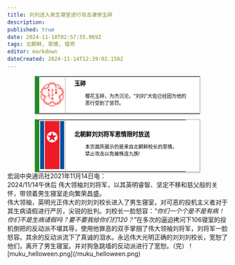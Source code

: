```yaml
---
title: 刘刘进入男生寝室进行攻击凄惨玉碎
description: 
published: true
date: 2024-11-18T02:57:55.069Z
tags: 北朝鲜, 恩情, 猎奇
editor: markdown
dateCreated: 2024-11-14T12:39:02.150Z
---
```


<style>
  /* 默认浅色模式样式 */
  .custom-table {
    font-size: 95%;
    width: 75%;
    margin: 0 auto -2px auto;
    box-shadow: 0 1px 2px 0 rgba(0,0,0,.14), 0 1px 5px 0 rgba(0,0,0,.12), 0 2px 1px -2px rgba(0,0,0,.2);
    border: 1px #AAA solid;
    border-left: 10px solid #228b22;
    border-collapse: collapse;
    background-color: white;
    color: black;
  }

  /* 深色模式样式 */
  @media (prefers-color-scheme: dark) {
    .custom-table {
      background-color: black;
      color: white;
      border-left: 10px solid #1E90FF;
    }
  }
</style>

<table class="custom-table">
  <tr>
    <td style="width: 55px; padding: 2px; text-align: center; border-right:1px solid #AAA;">
      <img src="/玉碎.png" alt="玉碎.png" />
    </td>
    <td style="padding: 5px 20px;">
      <b>玉碎</b>
      <div style="font-size: smaller; margin: 2px 0px 2px 25px;">
        <p>樱花玉碎，为杰沉沦。“刘刘”大佐已经因为他的恶行受到了惩罚。</p>
      </div>
    </td>
  </tr>
</table>
<style>
  /* 默认浅色模式样式 */
  .custom-table {
    font-size: 95%;
    width: 75%;
    margin: 0 auto -2px auto;
    box-shadow: 0 1px 2px 0 rgba(0,0,0,.14), 0 1px 5px 0 rgba(0,0,0,.12), 0 2px 1px -2px rgba(0,0,0,.2);
    border: 1px #AAA solid;
    border-left: 10px solid #228b22;
    border-collapse: collapse;
    background-color: white;
    color: black;
  }

  /* 深色模式样式 */
  @media (prefers-color-scheme: dark) {
    .custom-table {
      background-color: black;
      color: white;
      border-left: 10px solid #1E90FF;
    }
  }
</style>

<table class="custom-table">
  <tr>
    <td style="width: 55px; padding: 2px; text-align: center; border-right:1px solid #AAA;">
      <img src="/nkflag.png" alt="nkflag.png" />
    </td>
    <td style="padding: 5px 20px;">
      <b>北朝鲜刘刘将军恩情限时放送</b>
      <div style="font-size: smaller; margin: 2px 0px 2px 25px;">
        <p>本页面所展示的是来自北朝鲜校长的恩情。<br>禁止攻击以免被株连九族!</p>
      </div>
    </td>
  </tr>
</table>
宏润中央通讯社2021年11月14日电：<br>
2024/11/14午休后
伟大领袖刘刘将军，以其英明睿智、坚定不移和慈父般的关怀，带领着男生寝室走向繁荣昌盛。
<br>伟大领袖，英明光正伟大的刘刘刘校长进入了男生寝室，对可恶的投机主义者对于其生病请假进行严厉，尖锐的批判。刘校长一脸怒容：<i>"你们一个个是不是有病！你们不是生病请假吗？要不要我给你们打120？"</i>在多次的逼迫拷问下106寝室的投机倒把的反动派不堪其辱，使用他罪恶的双手掌掴了伟大领袖刘将军，刘将军一脸怒容。其余的反动派流下了真诚的泪水。永远伟大光明正确的刘刘刘校长，宽恕了他们，离开了男生寝室。并对狗急跳墙的反动派进行了宽恕。（完）
![muku_helloween.png](/muku_helloween.png)
